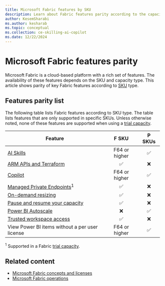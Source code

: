 ```yaml
---
title: Microsoft Fabric features by SKU
description: Learn about Fabric features parity according to the capacity type. The article lists features according to SKUs by capacity type.
author: KesemSharabi
ms.author: kesharab
ms.topic: conceptual
ms.collection: ce-skilling-ai-copilot
ms.date: 12/22/2024
---
```


# Microsoft Fabric features parity

Microsoft Fabric is a cloud-based platform with a rich set of features. The availability of these features depends on the SKU and capacity type. This article shows parity of key Fabric features according to [SKU](licenses.md#capacity) type.

## Features parity list

The following table lists Fabric features according to SKU type. The table lists features that are only supported in specific SKUs. Unless otherwise noted, none of these features are supported when using a [trial capacity](../fundamentals/fabric-trial.md).

| Feature                                                                                               | F SKU         | P SKUs       |
|-------------------------------------------------------------------------------------------------------|:-------------:|:------------:|
| [AI Skills](../data-science/concept-ai-skill.md)                                                      | F64 or higher | &#x2705;     |
| [ARM APIs and Terraform](/azure/developer/terraform/overview-azapi-provider)                          | &#x2705;      | &#x274C;     |
| [Copilot](../fundamentals/copilot-fabric-overview.md)                                                  | F64 or higher | &#x2705;     |
| [Managed Private Endpoints](../security/security-managed-private-endpoints-overview.md)<sup>1</sup>   | &#x2705;      | &#x274C;     |
| [On-demand resizing](scale-capacity.md)                                                               | &#x2705;      | &#x274C;     |
| [Pause and resume your capacity](pause-resume.md)                                                     | &#x2705;      | &#x274C;     |
| [Power BI Autoscale](/power-bi/enterprise/service-premium-auto-scale)                                 | &#x274C;      | &#x2705;     |
| [Trusted workspace access](../security/security-trusted-workspace-access.md)                          | &#x2705;      | &#x274C;     |
| View Power BI items without a per user license                                                        | F64 or higher | &#x2705;     |

<sup>1</sup> Supported in a Fabric [trial capacity](../fundamentals/fabric-trial.md).

## Related content

* [Microsoft Fabric concepts and licenses](licenses.md)
* [Microsoft Fabric operations](fabric-operations.md)
